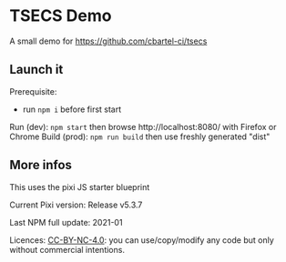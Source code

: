# TSECS Demo

A small demo for https://github.com/cbartel-ci/tsecs

## Launch it

Prerequisite:
* run `npm i` before first start

Run (dev): `npm start` then browse http://localhost:8080/ with Firefox or Chrome
Build (prod): `npm run build` then use freshly generated "dist" 
## More infos

This uses the pixi JS starter blueprint

Current Pixi version: Release v5.3.7

Last NPM full update: 2021-01

Licences: [CC-BY-NC-4.0](https://creativecommons.org/licenses/by-nc/4.0/): you can use/copy/modify any code but only without commercial intentions.
